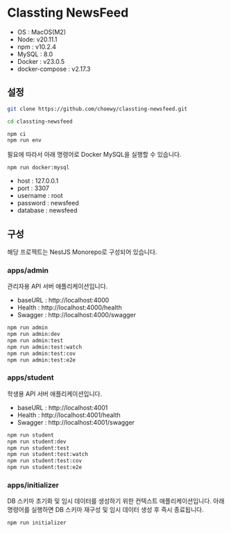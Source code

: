 # Classting NewsFeed

- OS : MacOS(M2)
- Node: v20.11.1
- npm : v10.2.4
- MySQL : 8.0
- Docker : v23.0.5
- docker-compose : v2.17.3

## 설정

```bash
git clone https://github.com/choewy/classting-newsfeed.git

cd classting-newsfeed

npm ci
npm run env
```

필요에 따라서 아래 명령어로 Docker MySQL을 실행할 수 있습니다.

```bash
npm run docker:mysql
```

- host : 127.0.0.1
- port : 3307
- username : root
- password : newsfeed
- database : newsfeed

## 구성

해당 프로젝트는 NestJS Monorepo로 구성되어 있습니다.

### apps/admin

관리자용 API 서버 애플리케이션입니다.

- baseURL : http://localhost:4000
- Health : http://localhost:4000/health
- Swagger : http://localhost:4000/swagger

```bash
npm run admin
npm run admin:dev
npm run admin:test
npm run admin:test:watch
npm run admin:test:cov
npm run admin:test:e2e
```

### apps/student

학생용 API 서버 애플리케이션입니다.

- baseURL : http://localhost:4001
- Health : http://localhost:4001/health
- Swagger : http://localhost:4001/swagger

```bash
npm run student
npm run student:dev
npm run student:test
npm run student:test:watch
npm run student:test:cov
npm run student:test:e2e
```

### apps/initializer

DB 스키마 초기화 및 임시 데이터를 생성하기 위한 컨텍스트 애플리케이션입니다.
아래 명령어를 실행하면 DB 스키마 재구성 및 임시 데이터 생성 후 즉시 종료됩니다.

```bash
npm run initializer
```
